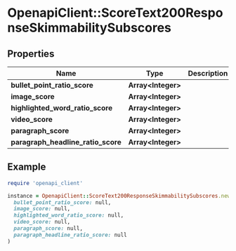 # OpenapiClient::ScoreText200ResponseSkimmabilitySubscores

## Properties

| Name | Type | Description | Notes |
| ---- | ---- | ----------- | ----- |
| **bullet_point_ratio_score** | **Array&lt;Integer&gt;** |  | [optional] |
| **image_score** | **Array&lt;Integer&gt;** |  | [optional] |
| **highlighted_word_ratio_score** | **Array&lt;Integer&gt;** |  | [optional] |
| **video_score** | **Array&lt;Integer&gt;** |  | [optional] |
| **paragraph_score** | **Array&lt;Integer&gt;** |  | [optional] |
| **paragraph_headline_ratio_score** | **Array&lt;Integer&gt;** |  | [optional] |

## Example

```ruby
require 'openapi_client'

instance = OpenapiClient::ScoreText200ResponseSkimmabilitySubscores.new(
  bullet_point_ratio_score: null,
  image_score: null,
  highlighted_word_ratio_score: null,
  video_score: null,
  paragraph_score: null,
  paragraph_headline_ratio_score: null
)
```

